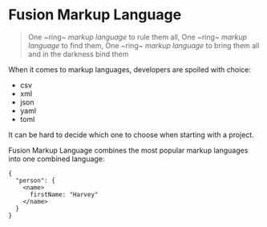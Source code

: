 # Fusion Markup Language

> One ~ring~ *markup language* to rule them all, One ~ring~ *markup language* to find them, One ~ring~ *markup language* to bring them all and in the darkness bind them

When it comes to markup languages, developers are spoiled with choice:

- csv
- xml
- json
- yaml
- toml

It can be hard to decide which one to choose when starting with a project.

Fusion Markup Language combines the most popular markup languages into one combined language:

```fml
{
  "person": {
    <name>
      firstName: "Harvey"
    </name>
  }
}
```
